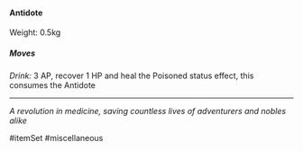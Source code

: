 #### Antidote

Weight: 0.5kg
##### Moves

*Drink:* 3 AP, recover 1 HP and heal the Poisoned status effect, this consumes the Antidote

---
*A revolution in medicine, saving countless lives of adventurers and nobles alike*

#itemSet #miscellaneous